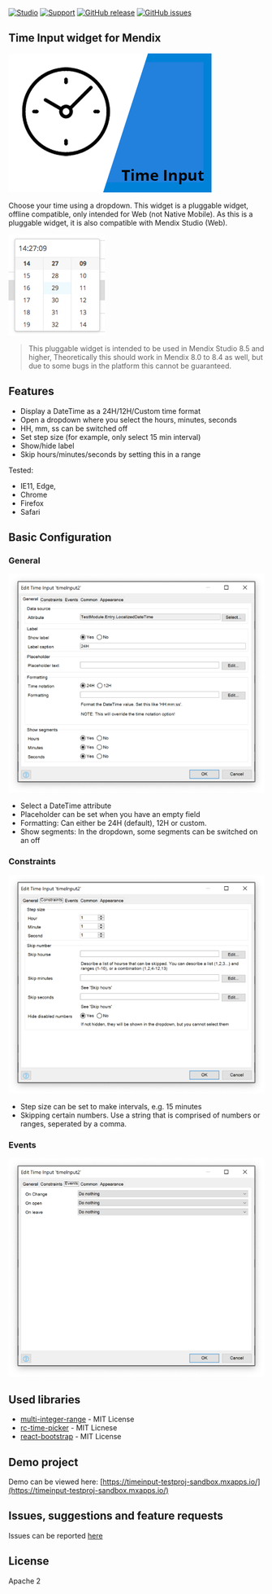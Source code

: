 [![Studio](https://img.shields.io/badge/Studio%20version-8.5%2B-blue.svg)](https://appstore.home.mendix.com/link/modeler/)
[![Support](https://img.shields.io/badge/Support-Community%20(no%20active%20support)-orange.svg)](https://docs.mendix.com/developerportal/app-store/app-store-content-support)
[![GitHub release](https://img.shields.io/github/release/JelteMX/mendix-time-input)](https://github.com/JelteMX/mendix-time-input/releases/latest)
[![GitHub issues](https://img.shields.io/github/issues/JelteMX/mendix-time-input)](https://github.com/JelteMX/mendix-time-input/issues)

## Time Input widget for Mendix

![AppStore](/assets/AppSToreIcon.png)

Choose your time using a dropdown. This widget is a pluggable widget, offline compatible, only intended for Web (not Native Mobile). As this is a pluggable widget, it is also compatible with Mendix Studio (Web).

![screenshot](/assets/dropdown.png)

> This pluggable widget is intended to be used in Mendix Studio 8.5 and higher, Theoretically this should work in Mendix 8.0 to 8.4 as well, but due to some bugs in the platform this cannot be guaranteed.

## Features

- Display a DateTime as a 24H/12H/Custom time format
- Open a dropdown where you select the hours, minutes, seconds
- HH, mm, ss can be switched off
- Set step size (for example, only select 15 min interval)
- Show/hide label
- Skip hours/minutes/seconds by setting this in a range

Tested:

- IE11, Edge,
- Chrome
- Firefox
- Safari

## Basic Configuration

### General

![settings](/assets/settings1.png)

- Select a DateTime attribute
- Placeholder can be set when you have an empty field
- Formatting: Can either be 24H (default), 12H or custom.
- Show segments: In the dropdown, some segments can be switched on an off

### Constraints

![settings](/assets/settings2.png)

- Step size can be set to make intervals, e.g. 15 minutes
- Skipping certain numbers. Use a string that is comprised of numbers or ranges, seperated by a comma.

### Events

![settings](/assets/settings3.png)

## Used libraries

- [multi-integer-range](https://www.npmjs.com/package/multi-integer-range) - MIT License
- [rc-time-picker](https://www.npmjs.com/package/rc-time-picker) - MIT Licnese
- [react-bootstrap](https://www.npmjs.com/package/react-bootstrap/v/0.33.1) - MIT License

## Demo project

Demo can be viewed here: [https://timeinput-testproj-sandbox.mxapps.io/](https://timeinput-testproj-sandbox.mxapps.io/)

## Issues, suggestions and feature requests

Issues can be reported [here](https://github.com/JelteMX/mendix-time-input/issues)

## License

Apache 2
